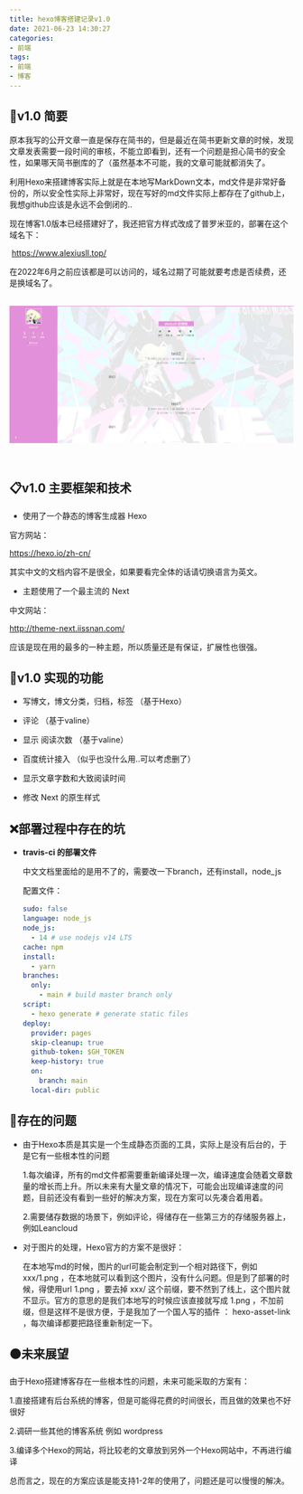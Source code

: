 ```yaml
---
title: hexo博客搭建记录v1.0
date: 2021-06-23 14:30:27
categories:
- 前端
tags:
- 前端
- 博客
---
```




## 🔷v1.0 简要

​    原本我写的公开文章一直是保存在简书的，但是最近在简书更新文章的时候，发现文章发表需要一段时间的审核，不能立即看到，还有一个问题是担心简书的安全性，如果哪天简书删库的了（虽然基本不可能，我的文章可能就都消失了。

​    利用Hexo来搭建博客实际上就是在本地写MarkDown文本，md文件是非常好备份的，所以安全性实际上非常好，现在写好的md文件实际上都存在了github上，我想github应该是永远不会倒闭的..

​    现在博客1.0版本已经搭建好了，我还把官方样式改成了普罗米亚的，部署在这个域名下：

​    https://www.alexiusll.top/

​    在2022年6月之前应该都是可以访问的，域名过期了可能就要考虑是否续费，还是换域名了。

​	![部署图](06-23-hexo博客搭建记录v1.0/100.png)

​	

## 📋v1.0 主要框架和技术

- 使用了一个静态的博客生成器 Hexo

官方网站：

https://hexo.io/zh-cn/

其实中文的文档内容不是很全，如果要看完全体的话请切换语言为英文。



- 主题使用了一个最主流的 Next

中文网站：

http://theme-next.iissnan.com/

应该是现在用的最多的一种主题，所以质量还是有保证，扩展性也很强。



## 📃v1.0 实现的功能

- 写博文，博文分类，归档，标签 （基于Hexo）

- 评论 （基于valine）

- 显示 阅读次数 （基于valine）

- 百度统计接入 （似乎也没什么用..可以考虑删了）

- 显示文章字数和大致阅读时间

- 修改 Next 的原生样式

  

## ❌部署过程中存在的坑

- **travis-ci 的部署文件**

  中文文档里面给的是用不了的，需要改一下branch，还有install，node_js

  配置文件：

  ```yaml
  sudo: false
  language: node_js
  node_js:
    - 14 # use nodejs v14 LTS
  cache: npm
  install:
    - yarn
  branches:
    only:
      - main # build master branch only
  script:
    - hexo generate # generate static files
  deploy:
    provider: pages
    skip-cleanup: true
    github-token: $GH_TOKEN
    keep-history: true
    on:
      branch: main
    local-dir: public
  ```



## 📕存在的问题

- 由于Hexo本质是其实是一个生成静态页面的工具，实际上是没有后台的，于是它有一些根本性的问题

  1.每次编译，所有的md文件都需要重新编译处理一次，编译速度会随着文章数量的增长而上升。所以未来有大量文章的情况下，可能会出现编译速度的问题，目前还没有看到一些好的解决方案，现在方案可以先凑合着用着。

  2.需要储存数据的场景下，例如评论，得储存在一些第三方的存储服务器上，例如Leancloud

- 对于图片的处理，Hexo官方的方案不是很好：

  在本地写md的时候，图片的url可能会制定到一个相对路径下，例如 xxx/1.png ，在本地就可以看到这个图片，没有什么问题。但是到了部署的时候，得使用url 1.png ，要去掉 xxx/ 这个前缀，要不然到了线上，这个图片就不显示。官方的意思的是我们本地写的时候应该直接就写成 1.png ，不加前缀，但是这样不是很方便，于是我加了一个国人写的插件 ： hexo-asset-link ，每次编译都要把路径重新制定一下。



## 🟠未来展望

由于Hexo搭建博客存在一些根本性的问题，未来可能采取的方案有：

1.直接搭建有后台系统的博客，但是可能得花费的时间很长，而且做的效果也不好很好

2.调研一些其他的博客系统 例如 wordpress

3.编译多个Hexo的网站，将比较老的文章放到另外一个Hexo网站中，不再进行编译

总而言之，现在的方案应该是能支持1-2年的使用了，问题还是可以慢慢的解决。
